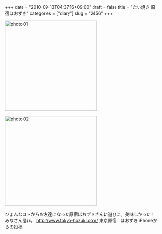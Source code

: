 +++
date = "2010-09-13T04:37:16+09:00"
draft = false
title = "たい焼き 原宿ほおずき"
categories = ["diary"]
slug = "2456"
+++

<div align="left"><a href="/images/ameblo/blog_import_4f7a3a2c8be1e.jpg"><img src="/images/ameblo/blog_import_4f7a3a2c8be1e.jpg" alt="photo:01" width="300" height="293" border="0" /></a></div><br clear="all" />
<div align="left"><a href="/images/ameblo/blog_import_4f7a3a2d46f14.jpg"><img src="/images/ameblo/blog_import_4f7a3a2d46f14.jpg" alt="photo:02" width="300" height="293" border="0" /></a></div><br clear="all" />
ひょんなコトからお友達になった原宿ほおずきさんに遊びに。美味しかった！
みなさん是非。
<a href="http://www.tokyo-hozuki.com/" target="_blank">http://www.tokyo-hozuki.com/</a>
東京原宿　ほおずき
iPhoneからの投稿

